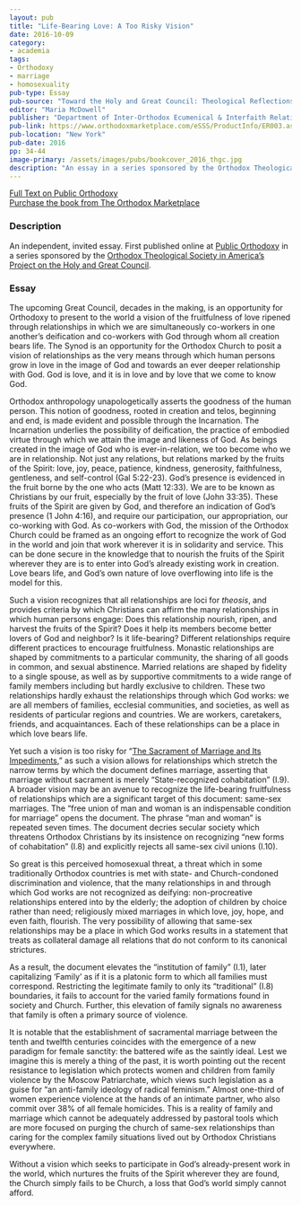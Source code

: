 ```yaml
---
layout: pub
title: "Life-Bearing Love: A Too Risky Vision"
date: 2016-10-09
category:
- academia
tags:
- Orthodoxy
- marriage
- homosexuality
pub-type: Essay
pub-source: "Toward the Holy and Great Council: Theological Reflections"
editor: "Maria McDowell"
publisher: "Department of Inter-Orthodox Ecumenical & Interfaith Relations"
pub-link: https://www.orthodoxmarketplace.com/eSSS/ProductInfo/ER003.aspx
pub-location: "New York"
pub-date: 2016
pp: 34-44
image-primary: /assets/images/pubs/bookcover_2016_thgc.jpg
description: "An essay in a series sponsored by the Orthodox Theological Society in America’s Special Project on the Holy and Great Council."
---
```

<a href="https://publicorthodoxy.org/2016/05/03/life-bearing-love-a-too-risky-vision/">
  <i class="fa fa-file-text-o"></i>
  Full Text on Public Orthodoxy
</a>
<br />
<a href="https://www.orthodoxmarketplace.com/eSSS/ProductInfo/ER003.aspx">
  <i class="fa fa-book"></i>
  Purchase the book from The Orthodox Marketplace
</a>

### Description

An independent, invited essay. First published online at <a href="https://publicorthodoxy.org">Public Orthodoxy</a> in a series sponsored by the <a href="http://www.otsamerica.net/">Orthodox Theological Society in America’s</a> <a href="https://publicorthodoxy.org/archives/otsa-special-project-on-the-great-and-holy-council">Project on the Holy and Great Council</a>.

### Essay

The upcoming Great Council, decades in the making, is an opportunity for Orthodoxy to present to the world a vision of the fruitfulness of love ripened through relationships in which we are simultaneously co-workers in one another’s deification and co-workers with God through whom all creation bears life. The Synod is an opportunity for the Orthodox Church to posit a vision of relationships as the very means through which human persons grow in love in the image of God and towards an ever deeper relationship with God. God is love, and it is in love and by love that we come to know God.

Orthodox anthropology unapologetically asserts the goodness of the human person. This notion of goodness, rooted in creation and telos, beginning and end, is made evident and possible through the Incarnation. The Incarnation underlies the possibility of deification, the practice of embodied virtue through which we attain the image and likeness of God. As beings created in the image of God who is ever-in-relation, we too become who we are in relationship. Not just any relations, but relations marked by the fruits of the Spirit: love, joy, peace, patience, kindness, generosity, faithfulness, gentleness, and self-control (Gal 5:22-23). God’s presence is evidenced in the fruit borne by the one who acts (Matt 12:33). We are to be known as Christians by our fruit, especially by the fruit of love (John 33:35). These fruits of the Spirit are given by God, and therefore an indication of God’s presence (1 John 4:16), and require our participation, our appropriation, our co-working with God. As co-workers with God, the mission of the Orthodox Church could be framed as an ongoing effort to recognize the work of God in the world and join that work wherever it is in solidarity and service. This can be done secure in the knowledge that to nourish the fruits of the Spirit wherever they are is to enter into God’s already existing work in creation. Love bears life, and God’s own nature of love overflowing into life is the model for this.

Such a vision recognizes that all relationships are loci for <em>theosis</em>, and provides criteria by which Christians can affirm the many relationships in which human persons engage: Does this relationship nourish, ripen, and harvest the fruits of the Spirit? Does it help its members become better lovers of God and neighbor? Is it life-bearing? Different relationships require different practices to encourage fruitfulness. Monastic relationships are shaped by commitments to a particular community, the sharing of all goods in common, and sexual abstinence. Married relations are shaped by fidelity to a single spouse, as well as by supportive commitments to a wide range of family members including but hardly exclusive to children. These two relationships hardly exhaust the relationships through which God works: we are all members of families, ecclesial communities, and societies, as well as residents of particular regions and countries. We are workers, caretakers, friends, and acquaintances. Each of these relationships can be a place in which love bears life.

Yet such a vision is too risky for “<a href="https://www.holycouncil.org/-/marriage" target="_blank">The Sacrament of Marriage and Its Impediments</a>,” as such a vision allows for relationships which stretch the narrow terms by which the document defines marriage, asserting that marriage without sacrament is merely “State-recognized cohabitation” (I.9). A broader vision may be an avenue to recognize the life-bearing fruitfulness of relationships which are a significant target of this document: same-sex marriages. The “free union of man and woman is an indispensable condition for marriage” opens the document. The phrase “man and woman” is repeated seven times. The document decries secular society which threatens Orthodox Christians by its insistence on recognizing “new forms of cohabitation” (I.8) and explicitly rejects all same-sex civil unions (I.10).

So great is this perceived homosexual threat, a threat which in some traditionally Orthodox countries is met with state- and Church-condoned discrimination and violence, that the many relationships in and through which God works are not recognized as deifying: non-procreative relationships entered into by the elderly; the adoption of children by choice rather than need; religiously mixed marriages in which love, joy, hope, and even faith, flourish. The very possibility of allowing that same-sex relationships may be a place in which God works results in a statement that treats as collateral damage all relations that do not conform to its canonical strictures.

As a result, the document elevates the “institution of family” (I.1), later capitalizing ‘Family’ as if it is a platonic form to which all families must correspond. Restricting the legitimate family to only its “traditional” (I.8) boundaries, it fails to account for the varied family formations found in society and Church. Further, this elevation of family signals no awareness that family is often a primary source of violence.

It is notable that the establishment of sacramental marriage between the tenth and twelfth centuries coincides with the emergence of a new paradigm for female sanctity: the battered wife as the saintly ideal. Lest we imagine this is merely a thing of the past, it is worth pointing out the recent resistance to legislation which protects women and children from family violence by the Moscow Patriarchate, which views such legislation as a guise for “an anti-family ideology of radical feminism.” Almost one-third of women experience violence at the hands of an intimate partner, who also commit over 38% of all female homicides. This is a reality of family and marriage which cannot be adequately addressed by pastoral tools which are more focused on purging the church of same-sex relationships than caring for the complex family situations lived out by Orthodox Christians everywhere.

Without a vision which seeks to participate in God’s already-present work in the world, which nurtures the fruits of the Spirit wherever they are found, the Church simply fails to be Church, a loss that God’s world simply cannot afford.
